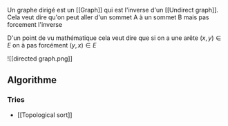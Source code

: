 Un graphe dirigé est un [[Graph]] qui est l'inverse d'un [[Undirect graph]]. Cela veut dire qu'on peut aller d'un sommet A à un sommet B mais pas forcement l'inverse

D'un point de vu mathématique cela veut dire que si on a une arête $(x,y) \in E$ on à pas forcément $(y,x) \in E$

![[directed graph.png]]

## Algorithme

### Tries

- [[Topological sort]]